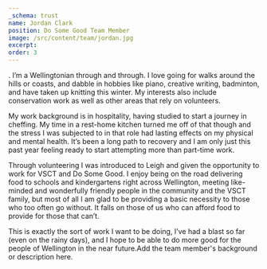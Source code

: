 ```yaml
---
_schema: trust
name: Jordan Clark
position: Do Some Good Team Member
image: /src/content/team/jordan.jpg
excerpt:
order: 3
---
```

. I’m a Wellingtonian through and through. I love going for walks around the hills or coasts, and dabble in hobbies like piano, creative writing, badminton, and have taken up knitting this winter. My interests also include conservation work as well as other areas that rely on volunteers.

My work background is in hospitality, having studied to start a journey in cheffing. My time in a rest-home kitchen turned me off of that though and the stress I was subjected to in that role had lasting effects on my physical and mental health. It’s been a long path to recovery and I am only just this past year feeling ready to start attempting more than part-time work.

Through volunteering I was introduced to Leigh and given the opportunity to work for VSCT and Do Some Good. I enjoy being on the road delivering food to schools and kindergartens right across Wellington, meeting like-minded and wonderfully friendly people in the community and the VSCT family, but most of all I am glad to be providing a basic necessity to those who too often go without. It falls on those of us who can afford food to provide for those that can’t.

This is exactly the sort of work I want to be doing, I’ve had a blast so far (even on the rainy days), and I hope to be able to do more good for the people of Wellington in the near future.Add the team member's background or description here.